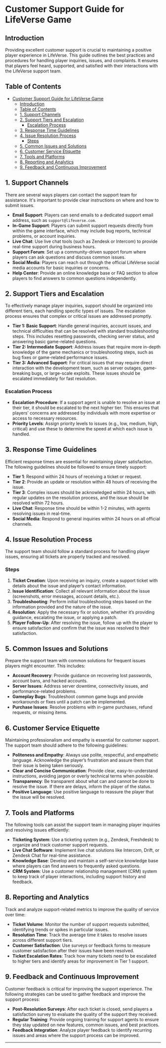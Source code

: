 # Customer Support Guide for LifeVerse Game

## Introduction

Providing excellent customer support is crucial to maintaining a positive player experience in LifeVerse. This guide outlines the best practices and procedures for handling player inquiries, issues, and complaints. It ensures that players feel heard, supported, and satisfied with their interactions with the LifeVerse support team.

## Table of Contents

- [Customer Support Guide for LifeVerse Game](#customer-support-guide-for-lifeverse-game)
  - [Introduction](#introduction)
  - [Table of Contents](#table-of-contents)
  - [1. Support Channels](#1-support-channels)
  - [2. Support Tiers and Escalation](#2-support-tiers-and-escalation)
    - [Escalation Process](#escalation-process)
  - [3. Response Time Guidelines](#3-response-time-guidelines)
  - [4. Issue Resolution Process](#4-issue-resolution-process)
    - [Steps](#steps)
  - [5. Common Issues and Solutions](#5-common-issues-and-solutions)
  - [6. Customer Service Etiquette](#6-customer-service-etiquette)
  - [7. Tools and Platforms](#7-tools-and-platforms)
  - [8. Reporting and Analytics](#8-reporting-and-analytics)
  - [9. Feedback and Continuous Improvement](#9-feedback-and-continuous-improvement)

## 1. Support Channels

There are several ways players can contact the support team for assistance. It's important to provide clear instructions on where and how to submit issues.

- **Email Support**: Players can send emails to a dedicated support email address, such as `support@lifeverse.com`.
- **In-Game Support**: Players can submit support requests directly from within the game interface, which may include bug reports, technical problems, or account inquiries.
- **Live Chat**: Use live chat tools (such as Zendesk or Intercom) to provide real-time support during business hours.
- **Support Forum**: Set up a community-driven support forum where players can ask questions and discuss common issues.
- **Social Media**: Players can reach out through the official LifeVerse social media accounts for basic inquiries or concerns.
- **Help Center**: Provide an online knowledge base or FAQ section to allow players to find answers to common questions independently.

## 2. Support Tiers and Escalation

To effectively manage player inquiries, support should be organized into different tiers, each handling specific types of issues. The escalation process ensures that complex or critical issues are addressed promptly.

- **Tier 1: Basic Support**: Handle general inquiries, account issues, and technical difficulties that can be resolved with standard troubleshooting steps. This includes resetting passwords, checking server status, and answering basic game-related questions.
- **Tier 2: Intermediate Support**: Address issues that require more in-depth knowledge of the game mechanics or troubleshooting steps, such as bug fixes or game-related performance issues.
- **Tier 3: Advanced Support**: For critical issues that may require direct interaction with the development team, such as server outages, game-breaking bugs, or large-scale exploits. These issues should be escalated immediately for fast resolution.

### Escalation Process

- **Escalation Procedure**: If a support agent is unable to resolve an issue at their tier, it should be escalated to the next higher tier. This ensures that players’ concerns are addressed by individuals with more expertise or access to necessary resources.
- **Priority Levels**: Assign priority levels to issues (e.g., low, medium, high, critical) and use these to determine the speed at which each issue is handled.

## 3. Response Time Guidelines

Efficient response times are essential for maintaining player satisfaction. The following guidelines should be followed to ensure timely support:

- **Tier 1**: Respond within 24 hours of receiving a ticket or request.
- **Tier 2**: Provide an update or resolution within 48 hours of receiving the issue.
- **Tier 3**: Complex issues should be acknowledged within 24 hours, with regular updates on the resolution process, and the issue should be resolved within 72 hours.
- **Live Chat**: Response time should be within 1-2 minutes, with agents resolving issues in real-time.
- **Social Media**: Respond to general inquiries within 24 hours on all official channels.

## 4. Issue Resolution Process

The support team should follow a standard process for handling player issues, ensuring all tickets are properly tracked and resolved.

### Steps

1. **Ticket Creation**: Upon receiving an inquiry, create a support ticket with details about the issue and player’s contact information.
2. **Issue Identification**: Collect all relevant information about the issue (screenshots, error messages, account details, etc.).
3. **Troubleshooting**: Perform initial troubleshooting steps based on the information provided and the nature of the issue.
4. **Resolution**: Apply the necessary fix or solution, whether it’s providing guidance, escalating the issue, or applying a patch.
5. **Player Follow-Up**: After resolving the issue, follow up with the player to ensure satisfaction and confirm that the issue was resolved to their satisfaction.

## 5. Common Issues and Solutions

Prepare the support team with common solutions for frequent issues players might encounter. This includes:

- **Account Recovery**: Provide guidance on recovering lost passwords, account bans, and hacked accounts.
- **Server Issues**: Address server downtime, connectivity issues, and performance-related problems.
- **Gameplay Bugs**: Troubleshoot common game bugs and provide workarounds or fixes until a patch can be implemented.
- **Purchase Issues**: Resolve problems with in-game purchases, refund requests, or missing items.

## 6. Customer Service Etiquette

Maintaining professionalism and empathy is essential for customer support. The support team should adhere to the following guidelines:

- **Politeness and Empathy**: Always use polite, respectful, and empathetic language. Acknowledge the player’s frustration and assure them that their issue is being taken seriously.
- **Clear and Concise Communication**: Provide clear, easy-to-understand instructions, avoiding jargon or overly technical terms when possible.
- **Transparency**: Be transparent about what can and cannot be done to resolve the issue. If there are delays, inform the player of the status.
- **Positive Language**: Use positive language to reassure the player that the issue will be resolved.

## 7. Tools and Platforms

The following tools can assist the support team in managing player inquiries and resolving issues efficiently:

- **Ticketing System**: Use a ticketing system (e.g., Zendesk, Freshdesk) to organize and track customer support requests.
- **Live Chat Software**: Implement live chat solutions like Intercom, Drift, or Zendesk Chat for real-time assistance.
- **Knowledge Base**: Develop and maintain a self-service knowledge base where players can find answers to frequently asked questions.
- **CRM System**: Use a customer relationship management (CRM) system to keep track of player interactions, including support history and feedback.

## 8. Reporting and Analytics

Track and analyze support-related metrics to improve the quality of service over time:

- **Ticket Volume**: Monitor the number of support requests submitted, identifying trends or spikes in particular issues.
- **Resolution Time**: Track the average time it takes to resolve issues across different support tiers.
- **Customer Satisfaction**: Use surveys or feedback forms to measure customer satisfaction after their issues have been resolved.
- **Ticket Escalation Rates**: Track how many tickets need to be escalated to higher tiers and identify areas for improvement in Tier 1 support.

## 9. Feedback and Continuous Improvement

Customer feedback is critical for improving the support experience. The following strategies can be used to gather feedback and improve the support process:

- **Post-Resolution Surveys**: After each ticket is closed, send players a satisfaction survey to evaluate the quality of the support they received.
- **Regular Training**: Provide ongoing training for support agents to ensure they stay updated on new features, common issues, and best practices.
- **Feedback Integration**: Analyze player feedback to identify recurring issues and areas where the support process can be improved.

---

